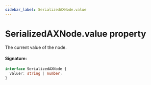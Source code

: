 ```yaml
---
sidebar_label: SerializedAXNode.value
---
```


# SerializedAXNode.value property

The current value of the node.

#### Signature:

```typescript
interface SerializedAXNode {
  value?: string | number;
}
```
